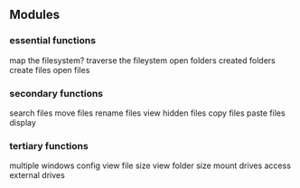 ## Modules
### essential functions
map the filesystem?
traverse the fileystem
open folders
created folders
create files
open files
### secondary functions
search files
move files
rename files
view hidden files
copy files
paste files
display
### tertiary functions
multiple windows
config
view file size
view folder size
mount drives
access external drives

